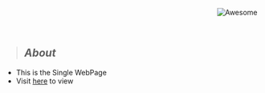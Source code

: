 <div align="right">

![Awesome](https://cdn.rawgit.com/sindresorhus/awesome/d7305f38d29fed78fa85652e3a63e154dd8e8829/media/badge.svg)

<br>

</div>


> ## _About_
- This is the Single WebPage
- Visit [here](http://road-assistant.herokuapp.com/) to view


</div>

